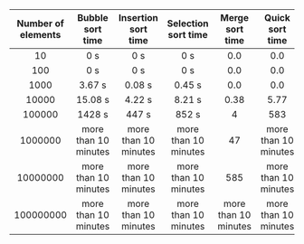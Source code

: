 | Number of elements |   Bubble sort time   | Insertion sort time  | Selection sort time  |   Merge sort time    | Quick sort time | Sorted time |
|:------------------:|:--------------------:|:--------------------:|:--------------------:|:--------------------:|:---------------:|:-----------:|
|         10         |       0 s        |       0 s        |       0 s        |       0.0       |     0.0     |   0.0   |
|        100         |       0 s        |       0 s        |       0 s        |       0.0        |     0.0     |   0.0  |
|        1000        |        3.67 s        |       0.08 s        |        0.45 s        |       0.0        |     0.0   |    0.0    |
|       10000        |        15.08 s        |        4.22 s        |        8.21 s        |        0.38       |     5.77     |  0.01   |
|       100000       |     1428 s      |       447 s        |       852 s       |        4        |     583       |   0.1    |
|      1000000       | more than 10 minutes | more than 10 minutes | more than 10 minutes |        47        |     more than 10 minutes      |   1    |
|      10000000      | more than 10 minutes | more than 10 minutes | more than 10 minutes |       585        |     more than 10 minutes      |   11    |
|     100000000      | more than 10 minutes | more than 10 minutes | more than 10 minutes | more than 10 minutes |     more than 10 minutes     |   -   |
